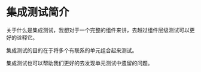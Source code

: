 # 集成测试简介

关于什么是集成测试，我想对于一个完整的组件来讲，去越过组件层级测试可以更好的诠释它。

集成测试的目的在于将多个有联系的单元组合起来测试。

集成测试也可以帮助我们更好的去发现单元测试中遗留的问题。